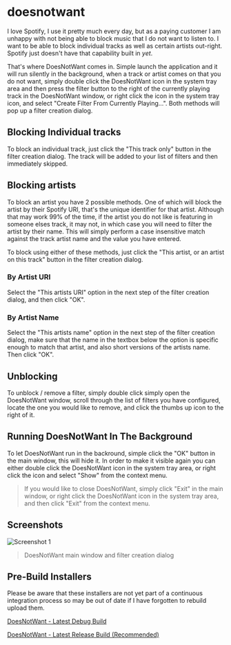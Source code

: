 # doesnotwant

I love Spotify, I use it pretty much every day, but as a paying customer I am unhappy with not being able to block music that I do not want to listen to.  I want to be able to block individual tracks as well as certain artists out-right.  Spotify just doesn't have that capability built in *yet*.

That's where DoesNotWant comes in.  Simple launch the application and it will run silently in the background, when a track or artist comes on that you do not want, simply double click the DoesNotWant icon in the system tray area and then press the filter button to the right of the currently playing track in the DoesNotWant window, or right click the icon in the system tray icon, and select "Create Filter From Currently Playing...".  Both methods will pop up a filter creation dialog.

## Blocking Individual tracks

To block an individual track, just click the "This track only" button in the filter creation dialog.  The track will be added to your list of filters and then immediately skipped.

## Blocking artists

To block an artist you have 2 possible methods.  One of which will block the artist by their Spotify URI, that's the unique identifier for that artist.  Although that may work 99% of the time, if the artist you do not like is featuring in someone elses track, it may not, in which case you will need to filter the artist by their name.  This will simply perform a case insensitive match against the track artist name and the value you have entered.

To block using either of these methods, just click the "This artist, or an artist on this track" button in the filter creation dialog.

### By Artist URI

Select the "This artists URI" option in the next step of the filter creation dialog, and then click "OK".

### By Artist Name

Select the "This artists name" option in the next step of the filter creation dialog, make sure that the name in the textbox below the option is specific enough to match that artist, and also short versions of the artists name.  Then click "OK".

## Unblocking

To unblock / remove a filter, simply double click simply open the DoesNotWant window, scroll through the list of filters you have configured, locate the one you would like to remove, and click the thumbs up icon to the right of it.

## Running DoesNotWant In The Background

To let DoesNotWant run in the backround, simple click the "OK" button in the main window, this will hide it.  In order to make it visible again you can either double click the DoesNotWant icon in the system tray area, or right click the icon and select "Show" from the context menu.

> If you would like to close DoesNotWant, simply click "Exit" in the main window, or right click the DoesNotWant icon in the system tray area, and then click "Exit" from the context menu.

## Screenshots

![Screenshot 1](http://devoctomy.s3.amazonaws.com/installers/DoesNotWant/screenshot-1.PNG)
> DoesNotWant main window and filter creation dialog

## Pre-Build Installers

Please be aware that these installers are not yet part of a continuous integration process so may be out of date if I have forgotten to rebuild upload them.

[DoesNotWant - Latest Debug Build](http://devoctomy.s3.amazonaws.com/installers/DoesNotWant/DoesNotWant_debug.exe)

[DoesNotWant - Latest Release Build (Recommended)](http://devoctomy.s3.amazonaws.com/installers/DoesNotWant/DoesNotWant_release.exe)
